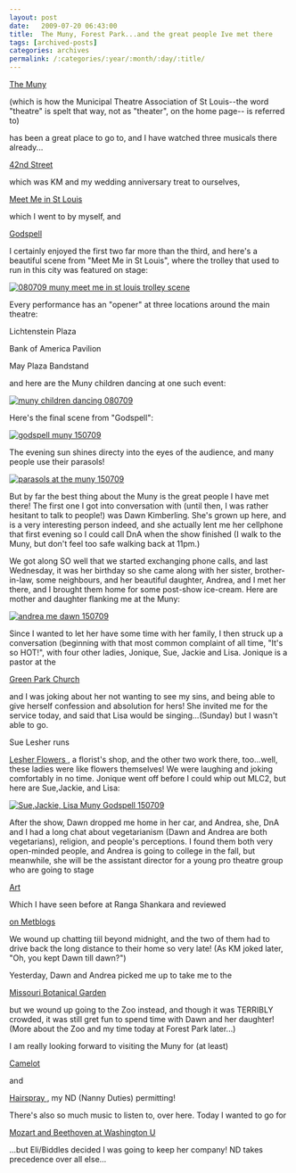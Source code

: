 ```yaml
---
layout: post
date:	2009-07-20 06:43:00
title:  The Muny, Forest Park...and the great people Ive met there
tags: [archived-posts]
categories: archives
permalink: /:categories/:year/:month/:day/:title/
---
```

<a href="http://www.muny.org/"> The Muny </a>

(which is how the Municipal Theatre Association of St Louis--the word "theatre" is spelt that way, not as "theater", on the home page-- is referred to)

has been a great place to go to, and I have watched three musicals there already...

<lj-cut text="If you want to read more about my experiences at the Muny">

<a href="http://en.wikipedia.org/wiki/42nd_Street_(musical)"> 42nd Street </a>

which was KM and my wedding anniversary treat to ourselves,

<a href="http://en.wikipedia.org/wiki/Meet_Me_in_St._Louis_(musical)"> Meet Me in St Louis </a>

which I went to by myself, and

<a href="http://en.wikipedia.org/wiki/Godspell"> Godspell </a>

I certainly enjoyed the first two far more than the third, and here's a beautiful scene from "Meet Me in St Louis", where the trolley that used to run in this city was featured on stage:

<a href="http://s562.photobucket.com/albums/ss67/pugaippadam/?action=view&current=IMG_2654.jpg" target="_blank"><img src="http://i562.photobucket.com/albums/ss67/pugaippadam/IMG_2654.jpg" border="0" alt="080709 muny meet me in st louis trolley scene"></a>


Every performance has an "opener" at three locations around the main theatre:

Lichtenstein Plaza   

Bank of America Pavilion

May Plaza Bandstand

and here are the Muny children dancing at one such event:

<a href="http://s562.photobucket.com/albums/ss67/pugaippadam/?action=view&current=IMG_2651.jpg" target="_blank"><img src="http://i562.photobucket.com/albums/ss67/pugaippadam/IMG_2651.jpg" border="0" alt="muny children dancing 080709"></a>


Here's the final scene from "Godspell":

<a href="http://s562.photobucket.com/albums/ss67/pugaippadam/?action=view&current=IMG_3427.jpg" target="_blank"><img src="http://i562.photobucket.com/albums/ss67/pugaippadam/IMG_3427.jpg" border="0" alt="godspell muny 150709"></a>



The evening sun shines directy into the eyes of the audience, and many people use their parasols!


<a href="http://s562.photobucket.com/albums/ss67/pugaippadam/?action=view&current=IMG_3405.jpg" target="_blank"><img src="http://i562.photobucket.com/albums/ss67/pugaippadam/IMG_3405.jpg" border="0" alt="parasols at the muny 150709"></a>


But by far the best thing about the Muny is the great people I have met there! The first one I got into conversation with (until then, I was rather hesitant to talk to people!) was Dawn Kimberling. She's grown up here, and is a very interesting person indeed, and she actually lent me her cellphone that first evening so I could call DnA when the show finished (I walk to the Muny, but don't feel too safe walking back at 11pm.)

We got along SO well that we started exchanging phone calls, and last Wednesday, it was her birthday so she came along with her sister, brother-in-law, some neighbours, and her beautiful daughter, Andrea, and I met her there, and I brought them home for some post-show ice-cream. Here are mother and daughter flanking me at the Muny:

<a href="http://s562.photobucket.com/albums/ss67/pugaippadam/?action=view&current=IMG_3403.jpg" target="_blank"><img src="http://i562.photobucket.com/albums/ss67/pugaippadam/IMG_3403.jpg" border="0" alt="andrea me dawn 150709"></a>

Since I wanted to let her have some time with her family, I then struck up a conversation (beginning with that most common complaint of all time, "It's so HOT!", with four other ladies, Jonique, Sue, Jackie and Lisa. Jonique is a pastor at the 

<a href="http://www.GreenParkChurch.com"> Green Park Church </a>

and I was joking about her not wanting to see my sins, and being able to give herself confession and absolution for hers! She invited me for the service today, and said that Lisa would be singing...(Sunday) but I wasn't able to go.

Sue Lesher runs 

<a href="http://www.leshersflowers.com/"> Lesher Flowers </a>, a florist's shop, and the other two work there, too...well, these ladies were like flowers themselves! We were laughing and joking comfortably in no time. Jonique went off before I could whip out MLC2, but here are Sue,Jackie, and Lisa:

<a href="http://s562.photobucket.com/albums/ss67/pugaippadam/?action=view&current=IMG_3417.jpg" target="_blank"><img src="http://i562.photobucket.com/albums/ss67/pugaippadam/IMG_3417.jpg" border="0" alt="Sue,Jackie, Lisa Muny Godspell 150709"></a>


After the show, Dawn dropped me home in her car, and Andrea, she, DnA and I had a long chat about vegetarianism (Dawn and Andrea are both vegetarians), religion, and people's perceptions. I found them both very open-minded people, and Andrea is going to college in the fall, but meanwhile, she will be the assistant director for a young pro theatre group who are going to stage

<a href="http://en.wikipedia.org/wiki/%27Art%27_(play)"> Art </a>

Which I have seen before at Ranga Shankara and reviewed

<a href="http://bangalore.metblogs.com/2008/07/04/art-by-evam-at-ranga-shankara/">  on Metblogs </a>

We wound up chatting tiil beyond midnight, and the two of them had to drive back the long distance to their home so very late! (As KM joked later, "Oh, you kept Dawn till dawn?")

Yesterday, Dawn and Andrea picked me up to take me to the 

<a href="http://www.mobot.org/"> Missouri Botanical Garden </a>

but we wound up going to the Zoo instead, and though it was TERRIBLY crowded, it was still gret fun to spend time with Dawn and her daughter! (More about the Zoo and my time today at Forest Park later...)

I am really looking forward to visiting the Muny for (at least)

<a href="http://en.wikipedia.org/wiki/Camelot_(musical)"> Camelot </a>

and

<a href="http://en.wikipedia.org/wiki/Hairspray_(musical)"> Hairspray </a>, my ND (Nanny Duties) permitting!

</lj-cut>


There's also so much music to listen to, over here. Today I wanted to go for 

<a href="http://www.gatewayfestivalorchestra.org/"> Mozart and Beethoven at Washington U </a>

...but Eli/Biddles decided I was going to keep her company! ND takes precedence over all else...
